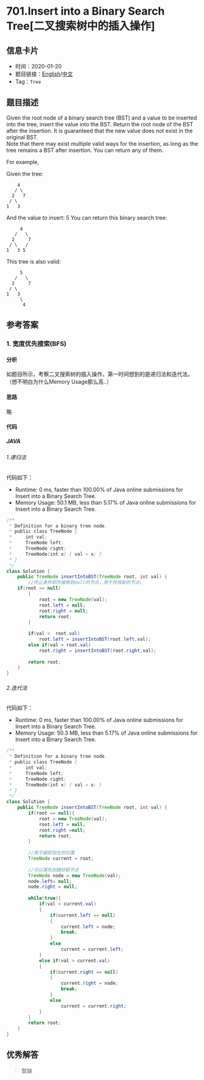 # 701.Insert into a Binary Search Tree[二叉搜索树中的插入操作]

## 信息卡片

* 时间：2020-01-20
* 题目链接：[English](https://leetcode.com/problems/insert-into-a-binary-search-tree/)/[中文](https://leetcode-cn.com/problems/insert-into-a-binary-search-tree/)
* Tag：`Tree`
## 题目描述
Given the root node of a binary search tree (BST) and a value to be inserted into the tree, insert the value into the BST. Return the root node of the BST after the insertion. It is guaranteed that the new value does not exist in the original BST.  
Note that there may exist multiple valid ways for the insertion, as long as the tree remains a BST after insertion. You can return any of them.

For example, 

Given the tree:  

        4
       / \
      2   7
     / \
    1   3
And the value to insert: 5
You can return this binary search tree:

         4
       /   \
      2     7
     / \   /
    1   3 5
This tree is also valid:

         5
       /   \
      2     7
     / \   
    1   3
         \
          4


## 参考答案   


### 1. 宽度优先搜索(BFS)

#### 分析

如题目所示，考察二叉搜索树的插入操作，第一时间想到的是递归法和迭代法。（想不明白为什么Memory Usage那么高..）

#### 思路
略

#### 代码

##### JAVA

###### 1.递归法

代码如下： 

* Runtime: 0 ms, faster than 100.00% of Java online submissions for Insert into a Binary Search Tree.
* Memory Usage: 50.1 MB, less than 5.17% of Java online submissions for Insert into a Binary Search Tree.


```Java
/**
 * Definition for a binary tree node.
 * public class TreeNode {
 *     int val;
 *     TreeNode left;
 *     TreeNode right;
 *     TreeNode(int x) { val = x; }
 * }
 */
class Solution {
    public TreeNode insertIntoBST(TreeNode root, int val) {
		//终止条件即为搜索到null的节点，用于存放新的节点。
    if(root == null)
		{
			root = new TreeNode(val);
			root.left = null;
			root.right = null;
			return root;
		}
    
		if(val <  root.val)
			root.left = insertIntoBST(root.left,val);
		else if(val > root.val)
			root.right = insertIntoBST(root.right,val);
		
		return root; 
    }
}
```


###### 2.迭代法

代码如下：   

* Runtime: 0 ms, faster than 100.00% of Java online submissions for Insert into a Binary Search Tree.
* Memory Usage: 50.3 MB, less than 5.17% of Java online submissions for Insert into a Binary Search Tree.

```Java
/**
 * Definition for a binary tree node.
 * public class TreeNode {
 *     int val;
 *     TreeNode left;
 *     TreeNode right;
 *     TreeNode(int x) { val = x; }
 * }
 */
class Solution {
    public TreeNode insertIntoBST(TreeNode root, int val) {
        if(root == null){
            root = new TreeNode(val);
            root.left = null;
            root.right =null;
            return root;
        }
        
        //用于跟踪现在的位置
        TreeNode current = root;
        
        //可以事先创建好新节点
        TreeNode node = new TreeNode(val);
        node.left= null;
        node.right = null;
        
        while(true){
            if(val < current.val)
            {
                if(current.left == null)
                {
                    current.left = node;
                    break;
                }    
                else
                    current = current.left;
            }
            else if(val > current.val)
            {
                if(current.right == null)
                {
                    current.right = node;
                    break;
                } 
                else
                    current = current.right;
            }
        }
        return root;  
    }
}

```


## 优秀解答

>暂缺
